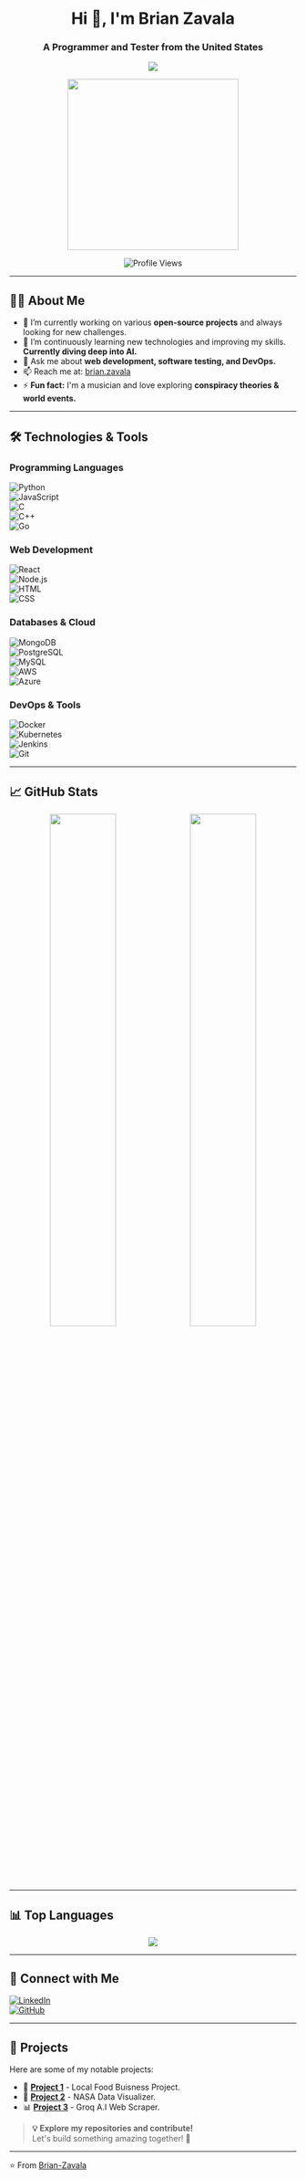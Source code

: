 <h1 align="center">Hi 👋, I'm Brian Zavala</h1>
<h3 align="center">A Programmer and Tester from the United States</h3>

<p align="center">
  <img src="https://readme-typing-svg.herokuapp.com?font=Fira+Code&pause=1000&color=6CC644&center=true&vCenter=true&width=435&lines=Software+Programmer;Software+Tester;A.I+Enthusiast" />
</p>

<p align="center">
  <img src="https://cdn.pixabay.com/animation/2024/03/26/09/06/09-06-58-457_512.gif" width="300px" />
</p>

<p align="center">
  <img src="https://komarev.com/ghpvc/?username=Brian-Zavala&label=Profile%20Views&color=6CC644&style=flat" alt="Profile Views" />
</p>

---

## 👨‍💻 About Me  

- 🔭 I’m currently working on various **open-source projects** and always looking for new challenges.  
- 🌱 I’m continuously learning new technologies and improving my skills. **Currently diving deep into AI.**  
- 💬 Ask me about **web development, software testing, and DevOps.**  
- 📫 Reach me at: [brian.zavala](mailto:brian.zavala25@proton.me)  
- ⚡ **Fun fact:** I'm a musician and love exploring **conspiracy theories & world events.**  

---

## 🛠️ Technologies & Tools  

### **Programming Languages**  
![Python](https://img.shields.io/badge/Python-3776AB?style=for-the-badge&logo=python&logoColor=white)  
![JavaScript](https://img.shields.io/badge/JavaScript-F7DF1E?style=for-the-badge&logo=javascript&logoColor=black)  
![C](https://img.shields.io/badge/C-00599C?style=for-the-badge&logo=c&logoColor=white)  
![C++](https://img.shields.io/badge/C++-00599C?style=for-the-badge&logo=c%2B%2B&logoColor=white)  
![Go](https://img.shields.io/badge/Go-00ADD8?style=for-the-badge&logo=go&logoColor=white)  

### **Web Development**  
![React](https://img.shields.io/badge/React-20232A?style=for-the-badge&logo=react&logoColor=61DAFB)  
![Node.js](https://img.shields.io/badge/Node.js-43853D?style=for-the-badge&logo=node.js&logoColor=white)  
![HTML](https://img.shields.io/badge/HTML5-E34F26?style=for-the-badge&logo=html5&logoColor=white)  
![CSS](https://img.shields.io/badge/CSS3-1572B6?style=for-the-badge&logo=css3&logoColor=white)  

### **Databases & Cloud**  
![MongoDB](https://img.shields.io/badge/MongoDB-47A248?style=for-the-badge&logo=mongodb&logoColor=white)  
![PostgreSQL](https://img.shields.io/badge/PostgreSQL-316192?style=for-the-badge&logo=postgresql&logoColor=white)  
![MySQL](https://img.shields.io/badge/MySQL-4479A1?style=for-the-badge&logo=mysql&logoColor=white)  
![AWS](https://img.shields.io/badge/AWS-232F3E?style=for-the-badge&logo=amazon-aws&logoColor=white)  
![Azure](https://img.shields.io/badge/Azure-0078D4?style=for-the-badge&logo=microsoft-azure&logoColor=white)  

### **DevOps & Tools**  
![Docker](https://img.shields.io/badge/Docker-2496ED?style=for-the-badge&logo=docker&logoColor=white)  
![Kubernetes](https://img.shields.io/badge/Kubernetes-326CE5?style=for-the-badge&logo=kubernetes&logoColor=white)  
![Jenkins](https://img.shields.io/badge/Jenkins-D24939?style=for-the-badge&logo=jenkins&logoColor=white)  
![Git](https://img.shields.io/badge/Git-F05032?style=for-the-badge&logo=git&logoColor=white)  

---

## 📈 GitHub Stats  

<p align="center">
  <img src="https://github-readme-stats.vercel.app/api?username=Brian-Zavala&show_icons=true&theme=radical" width="48%" />
  <img src="https://streak-stats.demolab.com?user=Brian-Zavala&theme=radical" width="48%" />
</p>

---

## 📊 Top Languages  

<p align="center">
  <img src="https://github-readme-stats.vercel.app/api/top-langs/?username=Brian-Zavala&layout=compact&theme=radical" />
</p>

---

## 🔗 Connect with Me  

[![LinkedIn](https://img.shields.io/badge/LinkedIn-0A66C2?style=for-the-badge&logo=linkedin&logoColor=white)](https://www.linkedin.com/in/brian-zavala25)  
[![GitHub](https://img.shields.io/badge/GitHub-181717?style=for-the-badge&logo=github&logoColor=white)](https://github.com/Brian-Zavala)  

---

## 📂 Projects  

Here are some of my notable projects:  

- 🚀 [**Project 1**](https://github.com/Brian-Zavala/magic-munchies) - Local Food Buisness Project.  
- 📡 [**Project 2**](https://github.com/Brian-Zavala/NASA) - NASA Data Visualizer.  
- 📊 [**Project 3**](https://github.com/Brian-Zavala/A.I-Web-Scraper) - Groq A.I Web Scraper.  

> **💡 Explore my repositories and contribute!**  
> Let's build something amazing together! 🚀  

---

⭐️ From [Brian-Zavala](https://github.com/Brian-Zavala)
